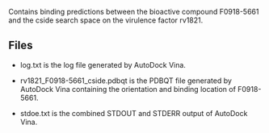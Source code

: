 Contains binding predictions between the bioactive compound F0918-5661 and the cside search space on the virulence factor rv1821.

## Files

- log.txt is the log file generated by AutoDock Vina.

- rv1821_F0918-5661_cside.pdbqt is the PDBQT file generated by AutoDock Vina containing the orientation and binding location of F0918-5661.

- stdoe.txt is the combined STDOUT and STDERR output of AutoDock Vina.

